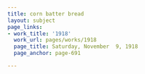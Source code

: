 ```yaml
---
title: corn batter bread
layout: subject
page_links:
- work_title: '1918'
  work_url: pages/works/1918
  page_title: Saturday, November  9, 1918
  page_anchor: page-691

---
```

